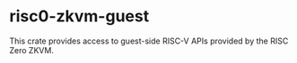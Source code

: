 # risc0-zkvm-guest

This crate provides access to guest-side RISC-V APIs provided by the RISC Zero ZKVM.
